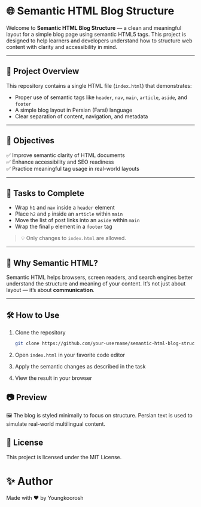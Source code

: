 # 🌐 Semantic HTML Blog Structure

Welcome to **Semantic HTML Blog Structure** — a clean and meaningful layout for a simple blog page using semantic HTML5 tags. This project is designed to help learners and developers understand how to structure web content with clarity and accessibility in mind.

---

## 📁 Project Overview

This repository contains a single HTML file (`index.html`) that demonstrates:

- Proper use of semantic tags like `header`, `nav`, `main`, `article`, `aside`, and `footer`
- A simple blog layout in Persian (Farsi) language
- Clear separation of content, navigation, and metadata

---

## 🎯 Objectives

✅ Improve semantic clarity of HTML documents  
✅ Enhance accessibility and SEO readiness  
✅ Practice meaningful tag usage in real-world layouts

---

## 📌 Tasks to Complete

- Wrap `h1` and `nav` inside a `header` element  
- Place `h2` and `p` inside an `article` within `main`  
- Move the list of post links into an `aside` within `main`  
- Wrap the final `p` element in a `footer` tag

> 💡 Only changes to `index.html` are allowed.

---

## 🧠 Why Semantic HTML?

Semantic HTML helps browsers, screen readers, and search engines better understand the structure and meaning of your content. It’s not just about layout — it’s about **communication**.

---

## 🛠️ How to Use

1. Clone the repository  
   ```bash
   git clone https://github.com/your-username/semantic-html-blog-structure.git
    ```
   
2. Open `index.html` in your favorite code editor

3. Apply the semantic changes as described in the task

4. View the result in your browser

## 📷 Preview
🖼️ The blog is styled minimally to focus on structure. Persian text is used to simulate real-world multilingual content.

## 📜 License
This project is licensed under the MIT License.

# ✨ Author
Made with ❤️ by Youngkoorosh
